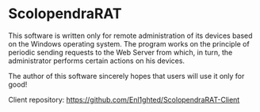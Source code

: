 # ScolopendraRAT
This software is written only for remote administration of its devices based on the Windows operating system.
The program works on the principle of periodic sending requests to the Web Server from which, in turn, the administrator performs certain actions on his devices.

The author of this software sincerely hopes that users will use it only for good!

Client repository: https://github.com/Enl1ghted/ScolopendraRAT-Client
